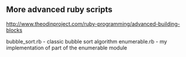 ## More advanced ruby scripts

http://www.theodinproject.com/ruby-programming/advanced-building-blocks

bubble_sort.rb - classic bubble sort algorithm
enumerable.rb - my implementation of part of the enumerable module
